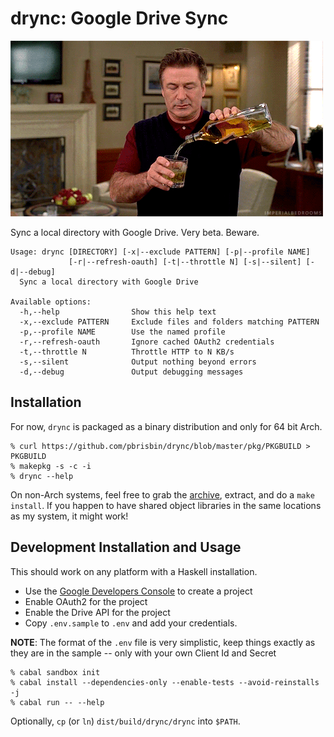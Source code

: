 # drync: Google Drive Sync

![drynk](images/boozetime.gif)

Sync a local directory with Google Drive. Very beta. Beware.

```
Usage: drync [DIRECTORY] [-x|--exclude PATTERN] [-p|--profile NAME]
             [-r|--refresh-oauth] [-t|--throttle N] [-s|--silent] [-d|--debug]
  Sync a local directory with Google Drive

Available options:
  -h,--help                Show this help text
  -x,--exclude PATTERN     Exclude files and folders matching PATTERN
  -p,--profile NAME        Use the named profile
  -r,--refresh-oauth       Ignore cached OAuth2 credentials
  -t,--throttle N          Throttle HTTP to N KB/s
  -s,--silent              Output nothing beyond errors
  -d,--debug               Output debugging messages
```

## Installation

For now, `drync` is packaged as a binary distribution and only for 64 bit Arch.

```
% curl https://github.com/pbrisbin/drync/blob/master/pkg/PKGBUILD > PKGBUILD
% makepkg -s -c -i
% drync --help
```

On non-Arch systems, feel free to grab the [archive][], extract, and do a `make
install`. If you happen to have shared object libraries in the same locations as
my system, it might work!

[archive]: http://source.pbrisbin.com

## Development Installation and Usage

This should work on any platform with a Haskell installation.

- Use the [Google Developers Console][console] to create a project
- Enable OAuth2 for the project
- Enable the Drive API for the project
- Copy `.env.sample` to `.env` and add your credentials.

**NOTE**: The format of the `.env` file is very simplistic, keep things exactly
as they are in the sample -- only with your own Client Id and Secret

[console]: https://console.developers.google.com

```
% cabal sandbox init
% cabal install --dependencies-only --enable-tests --avoid-reinstalls -j
% cabal run -- --help
```

Optionally, `cp` (or `ln`) `dist/build/drync/drync` into `$PATH`.
